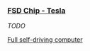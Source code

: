 ### [FSD Chip - Tesla](https://en.wikichip.org/wiki/tesla_(car_company)/fsd_chip)
*TODO*


[Full self-driving computer](https://old.hotchips.org/hc31/HC31_2.3_Tesla_Hotchips_ppt_Final_0817.pdf)

